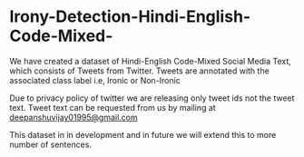 # Irony-Detection-Hindi-English-Code-Mixed-

We have created a dataset of Hindi-English Code-Mixed Social Media Text, which consists of Tweets from Twitter. 
Tweets are annotated with the associated class label i.e, Ironic or Non-Ironic

Due to privacy policy of twitter we are releasing only tweet ids not the tweet text. Tweet text can be requested from us by
mailing at deepanshuvijay01995@gmail.com

This dataset in in development and in future we will extend this to more number of sentences.
